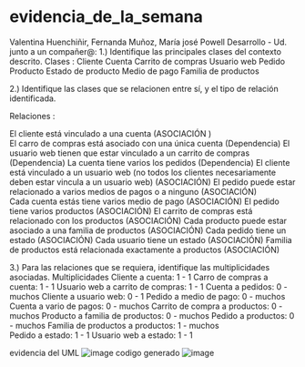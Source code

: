 # evidencia_de_la_semana
Valentina Huenchiñir, Fernanda Muñoz, María josé Powell
Desarrollo - Ud. junto a un compañer@:
1.)  Identifique las principales clases del contexto descrito.
   Clases : 
Cliente
Cuenta
Carrito de compras
Usuario web
Pedido
Producto
Estado de producto
Medio de pago
Familia de productos 


2.) Identifique las clases que se relacionen entre sí, y el tipo de relación identificada.


Relaciones :  


El cliente está vinculado a una cuenta (ASOCIACIÓN )  
El carro de compras está asociado con una única cuenta (Dependencia) 
El usuario web tienen que estar vinculado a un carrito de compras (Dependencia) 
La cuenta tiene varios los pedidos (Dependencia) 
El cliente está vinculado a un usuario web (no todos los clientes necesariamente deben estar vincula a un usuario web) (ASOCIACIÓN) 
El pedido puede estar relacionado a varios medios de pagos o a ninguno (ASOCIACIÓN)  
Cada cuenta estás tiene  varios medio de pago (ASOCIACIÓN) 
El pedido tiene varios productos (ASOCIACIÓN) 
El carrito de compras está relacionado con los productos (ASOCIACIÓN) 
Cada producto puede estar asociado a una familia de productos (ASOCIACIÓN) 
Cada pedido tiene un estado (ASOCIACIÓN) 
Cada usuario tiene un estado (ASOCIACIÓN)
Familia de productos está relacionada exactamente a productos (ASOCIACIÓN)  


3.) Para las relaciones que se requiera, identifique las multiplicidades asociadas.
Multiplicidades
Cliente a cuenta: 1 - 1
Carro de compras a cuenta: 1 - 1
Usuario web a carrito de compras: 1 - 1
Cuenta a pedidos: 0 - muchos
Cliente a usuario web: 0 - 1
Pedido a medio de pago: 0 - muchos
Cuenta a vario de pagos: 0 - muchos
Carrito de compra a productos: 0 - muchos
Producto a familia de productos: 0 - muchos
Pedido a productos: 0 - muchos
Familia de productos a productos: 1 - muchos  
Pedido a estado: 1 - 1
Usuario web a estado: 1 - 1

evidencia del UML
![image](https://github.com/mjosepc/evidencia_de_la_semana/assets/142420543/9e7a9dcb-03c8-46b4-9ded-2c6ed18dd23a)
codigo generado
![image](https://github.com/mjosepc/evidencia_de_la_semana/assets/142420543/9ed2d2a0-4bfb-4b46-a729-37f17740041e)


